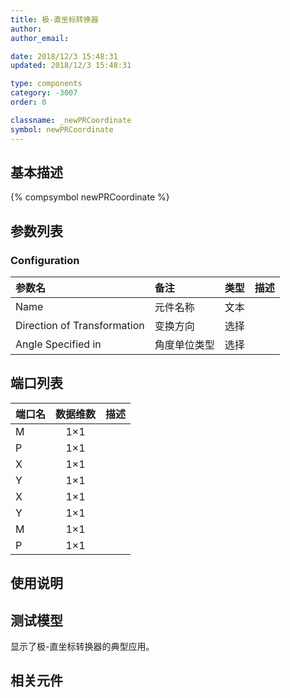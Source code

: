 ```yaml
---
title: 极-直坐标转换器
author: 
author_email:

date: 2018/12/3 15:48:31
updated: 2018/12/3 15:48:31

type: components
category: -3007
order: 0

classname: _newPRCoordinate
symbol: newPRCoordinate
---
```

## 基本描述
{% compsymbol newPRCoordinate %}

## 参数列表
### Configuration
| 参数名 | 备注 | 类型 | 描述 |
| :--- | :--- | :--: | :--- |
| Name | 元件名称 | 文本 |  |
| Direction of Transformation | 变换方向 | 选择 |  |
| Angle Specified in | 角度单位类型 | 选择 |  |


## 端口列表

| 端口名 | 数据维数 | 描述 |
| :--- | :--:  | :--- |
| M | 1×1 | |                   
| P | 1×1 | |                   
| X | 1×1 | |                   
| Y | 1×1 | |                   
| X | 1×1 | |                   
| Y | 1×1 | |                   
| M | 1×1 | |                   
| P | 1×1 | |                   

## 使用说明


## 测试模型
[<test name>](<test link>)显示了极-直坐标转换器的典型应用。

## 相关元件


